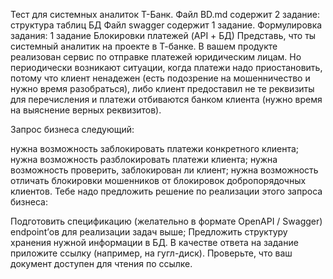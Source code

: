 Тест для системных аналиток Т-Банк.
Файл BD.md содержит 2 задание: структура таблиц БД
Файл swagger содержит 1 задание.
Формулировка задания:
1 задание
Блокировки платежей (API + БД)
Представь, что ты системный аналитик на проекте в Т-банке. В вашем продукте реализован сервис по отправке платежей юридическим лицам. Но периодически возникают ситуации, когда платежи надо приостановить, потому что клиент ненадежен (есть подозрение на мошенничество и нужно время разобраться), либо клиент предоставил не те реквизиты для перечисления и платежи отбиваются банком клиента (нужно время на выяснение верных реквизитов).

Запрос бизнеса следующий:

нужна возможность заблокировать платежи конкретного клиента;
нужна возможность разблокировать платежи клиента;
нужна возможность проверить, заблокирован ли клиент;
нужна возможность отличать блокировки мошенников от блокировок добропорядочных клиентов.
Тебе надо предложить решение по реализации этого запроса бизнеса:

Подготовить спецификацию (желательно в формате OpenAPI / Swagger) endpoint’ов для реализации задач выше;
Предложить структуру хранения нужной информации в БД.
В качестве ответа на задание приложите ссылку (например, на гугл-диск). Проверьте, что ваш документ доступен для чтения по ссылке.
